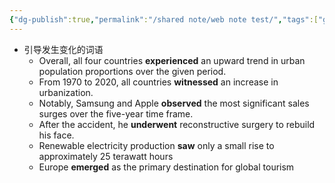 ```yaml
---
{"dg-publish":true,"permalink":"/shared note/web note test/","tags":["gardenEntry"]}
---
```



- 引导发生变化的词语
    - Overall, all four countries **experienced** an upward trend in urban population proportions over the given period.
    - From 1970 to 2020, all countries **witnessed** an increase in urbanization.
    - Notably, Samsung and Apple **observed** the most significant sales surges over the five-year time frame.
    - After the accident, he **underwent** reconstructive surgery to rebuild his face.
    - Renewable electricity production **saw** only a small rise to approximately 25 terawatt hours
    - Europe **emerged** as the primary destination for global tourism
